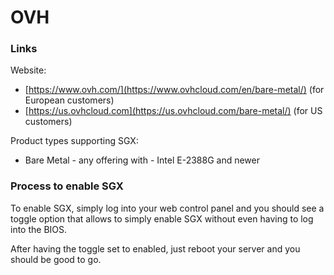 # OVH

### Links

Website:

* [https://www.ovh.com/](https://www.ovhcloud.com/en/bare-metal/) (for European customers)
* [https://us.ovhcloud.com](https://us.ovhcloud.com/bare-metal/) (for US customers)

Product types supporting SGX:

* Bare Metal - any offering with - Intel E-2388G and newer

### Process  to enable SGX

To enable SGX, simply log into your web control panel and you should see a toggle option that allows to simply enable SGX without even having to log into the BIOS.

After having the toggle set to enabled, just reboot your server and you should be good to go.
